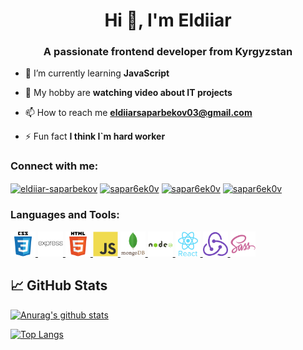 <h1 align="center">Hi 👋, I'm Eldiiar</h1>
<h3 align="center">A passionate frontend developer from Kyrgyzstan</h3>
 
 
- 🌱 I’m currently learning **JavaScript**

- 💬 My hobby are **watching video about IT projects**

- 📫 How to reach me **eldiiarsaparbekov03@gmail.com**

- ⚡ Fun fact **I think I`m hard worker**


<h3 align="left">Connect with me:</h3>
<p align="left">
<a href="https://linkedin.com/in/eldiiar-saparbekov-bb162822b/" target="blank"><img align="center" src="https://raw.githubusercontent.com/rahuldkjain/github-profile-readme-generator/master/src/images/icons/Social/linked-in-alt.svg" alt="eldiiar-saparbekov" height="30" width="40" /></a>
<a href="https://instagram.com/sapar6ek0v" target="blank"><img align="center" src="https://raw.githubusercontent.com/rahuldkjain/github-profile-readme-generator/master/src/images/icons/Social/instagram.svg" alt="sapar6ek0v" height="30" width="40" /></a>
<a href="https://github.com/sapar6ek0v" target="blank"><img align="center" src="https://img.icons8.com/color/2x/github.svg" alt="sapar6ek0v" height="30" width="40" /></a>
<a href="https://t.me/Eldiiar_Saparbekov" target="blank"><img align="center" src="https://img.icons8.com/color/48/000000/telegram-app--v1.png" alt="sapar6ek0v" height="30" width="40" /></a>
</p>



<h3 align="left">Languages and Tools:</h3>
<p align="left"> 
<a href="https://www.w3schools.com/css/" target="_blank" rel="noreferrer"> <img src="https://raw.githubusercontent.com/devicons/devicon/master/icons/css3/css3-original-wordmark.svg" alt="css3" width="40" height="40"/> </a> <a href="https://expressjs.com" target="_blank" rel="noreferrer"> <img src="https://raw.githubusercontent.com/devicons/devicon/master/icons/express/express-original-wordmark.svg" alt="express" width="40" height="40"/> </a> 
<a href="https://www.w3.org/html/" target="_blank" rel="noreferrer"> <img src="https://raw.githubusercontent.com/devicons/devicon/master/icons/html5/html5-original-wordmark.svg" alt="html5" width="40" height="40"/> </a> <a href="https://developer.mozilla.org/en-US/docs/Web/JavaScript" target="_blank" rel="noreferrer"> <img src="https://raw.githubusercontent.com/devicons/devicon/master/icons/javascript/javascript-original.svg" alt="javascript" width="40" height="40"/> </a> <a href="https://www.mongodb.com/" target="_blank" rel="noreferrer"> <img src="https://raw.githubusercontent.com/devicons/devicon/master/icons/mongodb/mongodb-original-wordmark.svg" alt="mongodb" width="40" height="40"/> </a> <a href="https://nodejs.org" target="_blank" rel="noreferrer"> <img src="https://raw.githubusercontent.com/devicons/devicon/master/icons/nodejs/nodejs-original-wordmark.svg" alt="nodejs" width="40" height="40"/> </a> <a href="https://reactjs.org/" target="_blank" rel="noreferrer"> <img src="https://raw.githubusercontent.com/devicons/devicon/master/icons/react/react-original-wordmark.svg" alt="react" width="40" height="40"/> </a> <a href="https://redux.js.org" target="_blank" rel="noreferrer"> <img src="https://raw.githubusercontent.com/devicons/devicon/master/icons/redux/redux-original.svg" alt="redux" width="40" height="40"/> </a> <a href="https://sass-lang.com" target="_blank" rel="noreferrer"> <img src="https://raw.githubusercontent.com/devicons/devicon/master/icons/sass/sass-original.svg" alt="sass" width="40" height="40"/> </a> 
</p>



## 📈 GitHub Stats 

[![Anurag's github stats](https://github-readme-stats.vercel.app/api?username=sapar6ek0v)](https://github.com/sapar6ek0v)

[![Top Langs](https://github-readme-stats.vercel.app/api/top-langs/?username=sapar6ek0v&layout=compact)](https://github.com/sapar6ek0v)


